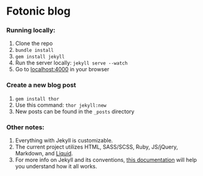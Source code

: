 # Fotonic blog

### Running locally:

1. Clone the repo
2. ```bundle install```
3. ```gem install jekyll```
4. Run the server locally: ```jekyll serve --watch```
5. Go to [localhost:4000](http://localhost:4000/) in your browser

### Create a new blog post

1. ```gem install thor```
2. Use this command: ```thor jekyll:new```
3. New posts can be found in the ```_posts``` directory

### Other notes:

1. Everything with Jekyll is customizable.
2. The current project utilizes HTML, SASS/SCSS, Ruby, JS/jQuery, Markdown, and [Liquid](https://github.com/Shopify/liquid/wiki).
2. For more info on Jekyll and its conventions, [this documentation](https://jekyllrb.com/docs/home/) will help you understand how it all works.
